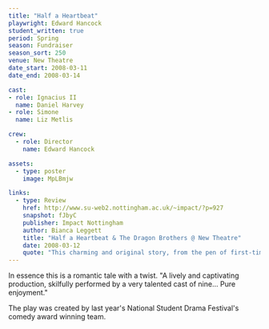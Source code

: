 ```yaml
---
title: "Half a Heartbeat"
playwright: Edward Hancock
student_written: true
period: Spring
season: Fundraiser
season_sort: 250
venue: New Theatre
date_start: 2008-03-11
date_end: 2008-03-14

cast:
- role: Ignacius II
  name: Daniel Harvey
- role: Simone
  name: Liz Metlis

crew:
  - role: Director
    name: Edward Hancock

assets:
  - type: poster
    image: MpLBmjw

links:
  - type: Review
    href: http://www.su-web2.nottingham.ac.uk/~impact/?p=927
    snapshot: fJbyC
    publisher: Impact Nottingham
    author: Bianca Leggett
    title: "Half a Heartbeat & The Dragon Brothers @ New Theatre"
    date: 2008-03-12
    quote: "This charming and original story, from the pen of first-time playwright and self-confessed Dungeons and Dragons fan RJ, is wonderfully endearing thanks to the likeable characters created by its small cast."
---
```


In essence this is a romantic tale with a twist. "A lively and captivating production, skilfully performed by a very talented cast of nine... Pure enjoyment."

The play was created by last year's National Student Drama Festival's comedy award winning team.
